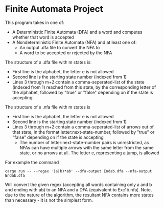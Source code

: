 # Finite Automata Project

This program takes in one of: 
- A Deterministic Finite Automata (DFA) and a word and computes whether that word is accepted
- A Nondeterministic Finite Automata (NFA) and at least one of:
  - An output .dfa file to convert the NFA to
  - A word to be accepted or rejected by the NFA
 
 The structure of a .dfa file with m states is:
 - First line is the alphabet, the letter e is not allowed
 - Second line is the starting state number (indexed from 1)
 - Lines 3 through m+2 contain a comma-seperated-list of the state (indexed from 1) reached from this state, by the corresponding letter of the alphabet, followed by "true" or "false" depending on if the state is accepting
 
 The structure of a .nfa file with m states is
 - First line is the alphabet, the letter e is not allowed
 - Second line is the starting state number (indexed from 1)
 - Lines 3 through m+2 contain a comma-seperated-list of arrows out of that state, in the format letter:next-state-number, followed by "true" or "false" depending on if the state is accepting
   - The number of letter:next-state-number pairs is unrestricted, as NFAs can have multiple arrows with the same letter from the same state, or no arrows at all. The letter e, representing a jump, is allowed

For example the command

`cargo run -- --regex '(a|b)*ab' --dfa-output Endab.dfa --nfa-output Endab.dfa`

Will convert the given regex (accepting all words containing only a and b and ending with ab) to an NFA and a DFA (equivalent to Exc1b.nfa). Note, due to the nature of the algorithm, the resultant NFA contains more states than necessary - it is not the simplest form.